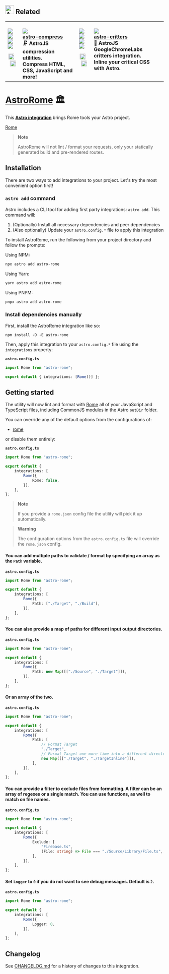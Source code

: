 <table><h2><picture><source media="(prefers-color-scheme: dark)" srcset=https://raw.githubusercontent.com/astro-community/AstroCompress/main/.github/Image/DarkAstro.svg><source media="(prefers-color-scheme: light)" srcset=https://raw.githubusercontent.com/astro-community/AstroCompress/main/.github/Image/LightAstro.svg><img src=https://raw.githubusercontent.com/astro-community/AstroCompress/main/.github/Image/LightAstro.svg alt=Astro width=28></picture><span>&nbsp;</span>Related</h2><tr><td colspan=1 valign=top><br><a href=https://github.com/astro-community/AstroCompress/actions/workflows/Node.yml target=_blank><picture><source media="(prefers-color-scheme: dark)" srcset="https://img.shields.io/github/actions/workflow/status/astro-community/AstroCompress/Node.yml?branch=main&#38;label=Build&#38;logo=node.js&#38;color=black&#38;logoColor=white&#38;labelColor=black&#38;logoWidth=15"><source media="(prefers-color-scheme: light)" srcset="https://img.shields.io/github/actions/workflow/status/astro-community/AstroCompress/Node.yml?branch=main&#38;label=Build&#38;logo=node.js&#38;color=white&#38;logoColor=black&#38;labelColor=white&#38;logoWidth=15"><img src="https://img.shields.io/github/actions/workflow/status/astro-community/AstroCompress/Node.yml?branch=main&#38;label=Build&#38;logo=node.js&#38;color=black&#38;logoColor=white&#38;labelColor=black&#38;logoWidth=15"></picture></a><br><a href=https://npmjs.org/astro-compress target=_blank><picture><source media="(prefers-color-scheme: dark)" srcset="https://img.shields.io/npm/v/astro-compress?label=Version&#38;logo=npm&#38;color=black&#38;logoColor=white&#38;labelColor=black&#38;logoWidth=15"><source media="(prefers-color-scheme: light)" srcset="https://img.shields.io/npm/v/astro-compress?label=Version&#38;logo=npm&#38;color=white&#38;logoColor=black&#38;labelColor=white&#38;logoWidth=15"><img src="https://img.shields.io/npm/v/astro-compress?label=Version&#38;logo=npm&#38;color=black&#38;logoColor=white&#38;labelColor=black&#38;logoWidth=15"></picture></a><br><a href=https://npmjs.org/astro-compress target=_blank><picture><source media="(prefers-color-scheme: dark)" srcset="https://img.shields.io/librariesio/release/npm/astro-compress?label=Dependencies&#38;logo=dependabot&#38;color=black&#38;logoColor=white&#38;labelColor=black&#38;logoWidth=15"><source media="(prefers-color-scheme: light)" srcset="https://img.shields.io/librariesio/release/npm/astro-compress?label=Dependencies&#38;logo=dependabot&#38;color=white&#38;logoColor=black&#38;labelColor=white&#38;logoWidth=15"><img src="https://img.shields.io/librariesio/release/npm/astro-compress?label=Dependencies&#38;logo=dependabot&#38;color=black&#38;logoColor=white&#38;labelColor=black&#38;logoWidth=15"></picture></a><br><a href=https://npmjs.org/astro-compress target=_blank><picture><source media="(prefers-color-scheme: dark)" srcset="https://img.shields.io/npm/dt/astro-compress?label=Downloads&#38;logo=npm&#38;color=black&#38;logoColor=white&#38;labelColor=black&#38;logoWidth=15"><source media="(prefers-color-scheme: light)" srcset="https://img.shields.io/npm/dt/astro-compress?label=Downloads&#38;logo=npm&#38;color=white&#38;logoColor=black&#38;labelColor=white&#38;logoWidth=15"><img src="https://img.shields.io/npm/dt/astro-compress?label=Downloads&#38;logo=npm&#38;color=black&#38;logoColor=white&#38;labelColor=black&#38;logoWidth=15"></picture></a><br><p align=center><picture><source media="(prefers-color-scheme: dark)" srcset=https://nikolahristov.tech/_astro/typescriptLight.90efbc69.svg><source media="(prefers-color-scheme: light)" srcset=https://nikolahristov.tech/_astro/typescriptDark.fb76ee32.svg><img src=https://nikolahristov.tech/_astro/typescriptLight.90efbc69.svg alt=TypeScript width=18 height=18 title="10.8 KB of TypeScript"></picture>&nbsp;&nbsp;<picture><source media="(prefers-color-scheme: dark)" srcset=https://nikolahristov.tech/_astro/javascriptLight.68bc2739.svg><source media="(prefers-color-scheme: light)" srcset=https://nikolahristov.tech/_astro/javascriptDark.0592fbdb.svg><img src=https://nikolahristov.tech/_astro/javascriptLight.68bc2739.svg alt=JavaScript width=18 height=18 title="546 Bytes of JavaScript"></picture></p></td><td colspan=1 valign=top><br><a href=https://github.com/astro-community/AstroCompress target=_blank><picture><source media="(prefers-color-scheme: dark)" srcset="https://img.shields.io/github/stars/astro-community/AstroCompress?label=stars&#38;logo=github&#38;color=black&#38;logoColor=white&#38;labelColor=black&#38;logoWidth=15"><source media="(prefers-color-scheme: light)" srcset="https://img.shields.io/github/stars/astro-community/AstroCompress?label=stars&#38;logo=github&#38;color=white&#38;logoColor=black&#38;labelColor=white&#38;logoWidth=15"><img src="https://img.shields.io/github/stars/astro-community/AstroCompress?label=stars&#38;logo=github&#38;color=black&#38;logoColor=white&#38;labelColor=black&#38;logoWidth=15"></picture></a><br><a href=https://github.com/astro-community/AstroCompress target=_blank><b>astro-compress</b></a><br><b>🗜️ AstroJS compression utilities.<br/>Compress HTML, CSS, JavaScript and more!<br/></b></td><td colspan=1 valign=top><br><a href=https://github.com/astro-community/AstroCritters/actions/workflows/Node.yml target=_blank><picture><source media="(prefers-color-scheme: dark)" srcset="https://img.shields.io/github/actions/workflow/status/astro-community/AstroCritters/Node.yml?branch=main&#38;label=Build&#38;logo=node.js&#38;color=black&#38;logoColor=white&#38;labelColor=black&#38;logoWidth=15"><source media="(prefers-color-scheme: light)" srcset="https://img.shields.io/github/actions/workflow/status/astro-community/AstroCritters/Node.yml?branch=main&#38;label=Build&#38;logo=node.js&#38;color=white&#38;logoColor=black&#38;labelColor=white&#38;logoWidth=15"><img src="https://img.shields.io/github/actions/workflow/status/astro-community/AstroCritters/Node.yml?branch=main&#38;label=Build&#38;logo=node.js&#38;color=black&#38;logoColor=white&#38;labelColor=black&#38;logoWidth=15"></picture></a><br><a href=https://npmjs.org/astro-critters target=_blank><picture><source media="(prefers-color-scheme: dark)" srcset="https://img.shields.io/npm/v/astro-critters?label=Version&#38;logo=npm&#38;color=black&#38;logoColor=white&#38;labelColor=black&#38;logoWidth=15"><source media="(prefers-color-scheme: light)" srcset="https://img.shields.io/npm/v/astro-critters?label=Version&#38;logo=npm&#38;color=white&#38;logoColor=black&#38;labelColor=white&#38;logoWidth=15"><img src="https://img.shields.io/npm/v/astro-critters?label=Version&#38;logo=npm&#38;color=black&#38;logoColor=white&#38;labelColor=black&#38;logoWidth=15"></picture></a><br><a href=https://npmjs.org/astro-critters target=_blank><picture><source media="(prefers-color-scheme: dark)" srcset="https://img.shields.io/librariesio/release/npm/astro-critters?label=Dependencies&#38;logo=dependabot&#38;color=black&#38;logoColor=white&#38;labelColor=black&#38;logoWidth=15"><source media="(prefers-color-scheme: light)" srcset="https://img.shields.io/librariesio/release/npm/astro-critters?label=Dependencies&#38;logo=dependabot&#38;color=white&#38;logoColor=black&#38;labelColor=white&#38;logoWidth=15"><img src="https://img.shields.io/librariesio/release/npm/astro-critters?label=Dependencies&#38;logo=dependabot&#38;color=black&#38;logoColor=white&#38;labelColor=black&#38;logoWidth=15"></picture></a><br><a href=https://npmjs.org/astro-critters target=_blank><picture><source media="(prefers-color-scheme: dark)" srcset="https://img.shields.io/npm/dt/astro-critters?label=Downloads&#38;logo=npm&#38;color=black&#38;logoColor=white&#38;labelColor=black&#38;logoWidth=15"><source media="(prefers-color-scheme: light)" srcset="https://img.shields.io/npm/dt/astro-critters?label=Downloads&#38;logo=npm&#38;color=white&#38;logoColor=black&#38;labelColor=white&#38;logoWidth=15"><img src="https://img.shields.io/npm/dt/astro-critters?label=Downloads&#38;logo=npm&#38;color=black&#38;logoColor=white&#38;labelColor=black&#38;logoWidth=15"></picture></a><br><p align=center><picture><source media="(prefers-color-scheme: dark)" srcset=https://nikolahristov.tech/_astro/typescriptLight.90efbc69.svg><source media="(prefers-color-scheme: light)" srcset=https://nikolahristov.tech/_astro/typescriptDark.fb76ee32.svg><img src=https://nikolahristov.tech/_astro/typescriptLight.90efbc69.svg alt=TypeScript width=18 height=18 title="3.19 KB of TypeScript"></picture>&nbsp;&nbsp;<picture><source media="(prefers-color-scheme: dark)" srcset=https://nikolahristov.tech/_astro/javascriptLight.68bc2739.svg><source media="(prefers-color-scheme: light)" srcset=https://nikolahristov.tech/_astro/javascriptDark.0592fbdb.svg><img src=https://nikolahristov.tech/_astro/javascriptLight.68bc2739.svg alt=JavaScript width=18 height=18 title="88 Bytes of JavaScript"></picture></p></td><td colspan=1 valign=top><br><a href=https://github.com/astro-community/AstroCritters target=_blank><picture><source media="(prefers-color-scheme: dark)" srcset="https://img.shields.io/github/stars/astro-community/AstroCritters?label=stars&#38;logo=github&#38;color=black&#38;logoColor=white&#38;labelColor=black&#38;logoWidth=15"><source media="(prefers-color-scheme: light)" srcset="https://img.shields.io/github/stars/astro-community/AstroCritters?label=stars&#38;logo=github&#38;color=white&#38;logoColor=black&#38;labelColor=white&#38;logoWidth=15"><img src="https://img.shields.io/github/stars/astro-community/AstroCritters?label=stars&#38;logo=github&#38;color=black&#38;logoColor=white&#38;labelColor=black&#38;logoWidth=15"></picture></a><br><a href=https://github.com/astro-community/AstroCritters target=_blank><b>astro-critters</b></a><br><b>🦔 AstroJS GoogleChromeLabs critters integration.<br/>Inline your critical CSS with Astro.<br/></b></td></tr></table>

# [AstroRome] 🏛️

This **[Astro integration][astro-integration]** brings Rome tools your Astro
project.

[Rome][Rome]

> **Note**
>
> AstroRome will not lint / format your requests, only your statically generated
> build and pre-rendered routes.

## Installation

There are two ways to add integrations to your project. Let's try the most
convenient option first!

### `astro add` command

Astro includes a CLI tool for adding first party integrations: `astro add`. This
command will:

1. (Optionally) Install all necessary dependencies and peer dependencies
2. (Also optionally) Update your `astro.config.*` file to apply this integration

To install AstroRome, run the following from your project directory and follow
the prompts:

Using NPM:

```sh
npx astro add astro-rome
```

Using Yarn:

```sh
yarn astro add astro-rome
```

Using PNPM:

```sh
pnpx astro add astro-rome
```

### Install dependencies manually

First, install the AstroRome integration like so:

```
npm install -D -E astro-rome
```

Then, apply this integration to your `astro.config.*` file using the
`integrations` property:

**`astro.config.ts`**

```ts
import Rome from "astro-rome";

export default { integrations: [Rome()] };
```

## Getting started

The utility will now lint and format with [Rome][Rome] all of your JavaScript
and TypeScript files, including CommonJS modules in the Astro `outDir` folder.

You can override any of the default options from the configurations of:

-   [rome](Source/Option/Rome.ts)

or disable them entirely:

**`astro.config.ts`**

```ts
import Rome from "astro-rome";

export default {
	integrations: [
		Rome({
			Rome: false,
		}),
	],
};
```

> **Note**
>
> If you provide a `rome.json` config file the utility will pick it up
> automatically.

> **Warning**
>
> The configuration options from the `astro.config.ts` file will override the
> `rome.json` config.

#### You can add multiple paths to validate / format by specifying an array as the `Path` variable.

**`astro.config.ts`**

```ts
import Rome from "astro-rome";

export default {
	integrations: [
		Rome({
			Path: ["./Target", "./Build"],
		}),
	],
};
```

#### You can also provide a map of paths for different input output directories.

**`astro.config.ts`**

```ts
import Rome from "astro-rome";

export default {
	integrations: [
		Rome({
			Path: new Map([["./Source", "./Target"]]),
		}),
	],
};
```

#### Or an array of the two.

**`astro.config.ts`**

```ts
import Rome from "astro-rome";

export default {
	integrations: [
		Rome({
			Path: [
				// Format Target
				"./Target",
				// Format Target one more time into a different directory
				new Map([["./Target", "./TargetInline"]]),
			],
		}),
	],
};
```

#### You can provide a filter to exclude files from formatting. A filter can be an array of regexes or a single match. You can use functions, as well to match on file names.

**`astro.config.ts`**

```ts
import Rome from "astro-rome";

export default {
	integrations: [
		Rome({
			Exclude: [
				"Firebase.ts",
				(File: string) => File === "./Source/Library/File.ts",
			],
		}),
	],
};
```

#### Set `Logger` to `0` if you do not want to see debug messages. Default is `2`.

**`astro.config.ts`**

```ts
import Rome from "astro-rome";

export default {
	integrations: [
		Rome({
			Logger: 0,
		}),
	],
};
```

[AstroRome]: https://npmjs.org/astro-rome
[Rome]: https://npmjs.org/rome
[astro-integration]: https://docs.astro.build/en/guides/integrations-guide/

## Changelog

See [CHANGELOG.md](CHANGELOG.md) for a history of changes to this integration.
